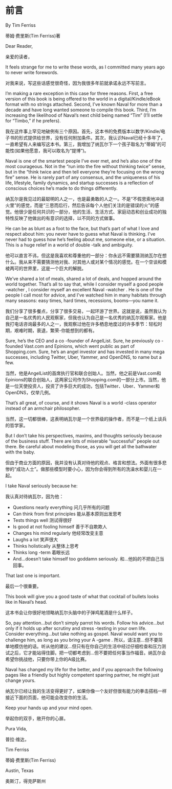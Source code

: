 # 前言

By Tim Ferriss

蒂姆·费里斯(Tim Ferriss)著

Dear Reader,

亲爱的读者，

It feels strange for me to write these words, as I committed many years ago to never write forewords.

对我来说，写这些话感觉很奇怪，因为我很多年前就承诺永远不写前言。

I’m making a rare exception in this case for three reasons. First, a free version of this book is being offered to the world in a digital/Kindle/eBook format with no strings attached. Second, I’ve known Naval for more than a decade and have long wanted someone to compile this book. Third, I’m increasing the likelihood of Naval’s next child being named “Tim” (I’ll settle for “Timbo,” if he prefers).

我在这件事上罕见地破例有三个原因。首先，这本书的免费版本以数字/Kindle/电子书的形式提供给世界，没有任何附加条件。其次，我认识Naval已经十多年了，一直希望有人来编写这本书。第三，我增加了纳瓦尔下一个孩子取名为“蒂姆”的可能性(如果他愿意，我可以取名为“提博”)。

Naval is one of the smartest people I’ve ever met, and he’s also one of the most courageous. Not in the “run into the fire without thinking twice” sense, but in the “think twice and then tell everyone they’re focusing on the wrong fire” sense. He is rarely part of any consensus, and the uniqueness of his life, lifestyle, family dynamics, and startup successes is a reflection of conscious choices he’s made to do things differently.

纳瓦尔是我见过的最聪明的人之一，也是最勇敢的人之一。不是“不假思索地冲进火里”的感觉，而是“三思而后行，然后告诉每个人他们关注的是错误的火”的感觉。他很少是任何共识的一部分，他的生活、生活方式、家庭动态和创业成功的独特性反映了他做出的有意识的选择，以不同的方式做事。

He can be as blunt as a foot to the face, but that’s part of what I love and respect about him: you never have to guess what Naval is thinking. I’ve never had to guess how he’s feeling about me, someone else, or a situation. This is a huge relief in a world of double -talk and ambiguity.

他可以直言不讳，但这是我喜欢和尊重他的一部分：你永远不需要猜测纳瓦尔在想什么。我从来不需要猜测他对我、对其他人或对某个情况的感觉。在一个空谈和模棱两可的世界里，这是一个巨大的解脱。

We’ve shared a lot of meals, shared a lot of deals, and hopped around the world together. That’s all to say that, while I consider myself a good people -watcher , I consider myself an excellent Naval -watcher . He is one of the people I call most for advice, and I’ve watched him in many habitats through many seasons: easy times, hard times, recessions, booms—you name it.

我们分享了很多餐点，分享了很多交易，一起环游了世界。这就是说，虽然我认为自己是一名优秀的人民观察家，但我也认为自己是一名优秀的纳瓦尔观察家。他是我打电话咨询最多的人之一，我观察过他在许多栖息地度过的许多季节：轻松时期，艰难时期，衰退，繁荣-你能想到的都有。

Sure, he’s the CEO and a co -founder of AngelList. Sure, he previously co -founded Vast.com and Epinions, which went public as part of Shopping.com. Sure, he’s an angel investor and has invested in many mega successes, including Twitter, Uber, Yammer, and OpenDNS, to name but a few.

当然，他是AngelList的首席执行官和联合创始人。当然，他之前是Vast.com和Epinions的联合创始人，这两家公司作为Shopping.com的一部分上市。当然，他是一位天使投资人，投资了许多巨大的成功，包括Twitter、Uber、Yammer和OpenDNS，仅举几例。

That’s all great, of course, and it shows Naval is a world -class operator instead of an armchair philosopher.

当然，这一切都很棒，这表明纳瓦尔是一个世界级的操作者，而不是一个纸上谈兵的哲学家。

But I don’t take his perspectives, maxims, and thoughts seriously because of the business stuff. There are lots of miserable “successful” people out there. Be careful about modeling those, as you will get all the bathwater with the baby.

但由于商业方面的原因，我并没有认真对待他的观点、格言和想法。外面有很多悲惨的“成功人士”。做那些模型时要小心，因为你会得到所有的洗澡水和婴儿在一起。

I take Naval seriously because he:

我认真对待纳瓦尔，因为他：

* Questions nearly everything 问几乎所有的问题
* Can think from first principles 能从基本原则出发思考
* Tests things well 测试得很好
* Is good at not fooling himself 善于不自欺欺人
* Changes his mind regularly 他经常改变主意
* Laughs a lot 笑声很大
* Thinks holistically 从整体上思考
* Thinks long -term 着眼长远
* And…doesn’t take himself too goddamn seriously. 和…他妈的不把自己当回事。

That last one is important.

最后一个很重要。

This book will give you a good taste of what that cocktail of bullets looks like in Naval’s head.

这本书会让你很好地领略纳瓦尔头脑中的子弹鸡尾酒是什么样子。

So, pay attention…but don’t simply parrot his words. Follow his advice…but only if it holds up after scrutiny and stress -testing in your own life. Consider everything…but take nothing as gospel. Naval would want you to challenge him, as long as you bring your A -game .
所以，请注意…但不要简单地模仿他的话。听从他的建议…但只有在你自己的生活中经过仔细检查和压力测试之后，它才能站得住脚。把一切都考虑到…但不要把任何事当作福音。纳瓦尔会希望你挑战他，只要你带上你的A级比赛。

Naval has changed my life for the better, and if you approach the following pages like a friendly but highly competent sparring partner, he might just change yours.

纳瓦尔已经让我的生活变得更好了，如果你像一个友好但很有能力的拳击搭档一样接近下面的页面，他可能会改变你的生活。

Keep your hands up and your mind open.

举起你的双手，敞开你的心扉。

Pura Vida,

普拉·维达，

Tim Ferriss

蒂姆·费里斯(Tim Ferriss)

Austin, Texas

奥斯汀，得克萨斯州
